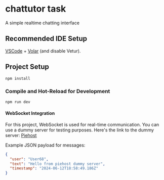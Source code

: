 # chattutor task

A simple realtime chatting interface

## Recommended IDE Setup

[VSCode](https://code.visualstudio.com/) + [Volar](https://marketplace.visualstudio.com/items?itemName=Vue.volar) (and disable Vetur).

## Project Setup

```sh
npm install
```

### Compile and Hot-Reload for Development

```sh
npm run dev
```

#### WebSocket Integration

For this project, WebSocket is used for real-time communication. You can use a dummy server for testing purposes. Here's the link to the dummy server: [Piehost](https://shorturl.at/AWg5A)

Example JSON payload for messages:

```json
{
  "user": "User68",
  "text": "Hello from piehost dummy server",
  "timestamp": "2024-06-12T18:58:49.186Z"
}
```
